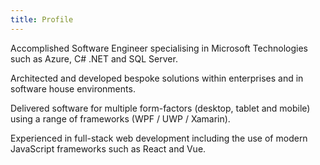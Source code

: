 ```yaml
---
title: Profile
---
```


Accomplished Software Engineer specialising in Microsoft Technologies such as Azure, C# .NET and SQL Server.

Architected and developed bespoke solutions within enterprises and in software house environments.

Delivered software for multiple form-factors (desktop, tablet and mobile) using a range of frameworks (WPF / UWP / Xamarin).

Experienced in full-stack web development including the use of modern JavaScript frameworks such as React and Vue.